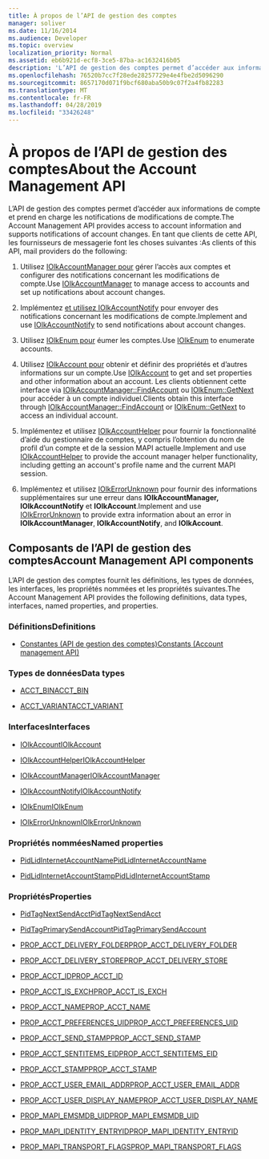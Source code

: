 ```yaml
---
title: À propos de l’API de gestion des comptes
manager: soliver
ms.date: 11/16/2014
ms.audience: Developer
ms.topic: overview
localization_priority: Normal
ms.assetid: eb6b921d-ecf8-3ce5-87ba-ac1632416b05
description: 'L’API de gestion des comptes permet d’accéder aux informations de compte et prend en charge les notifications de modifications de compte. En tant que clients de cette API, les fournisseurs de messagerie font les choses suivantes :'
ms.openlocfilehash: 76520b7cc7f28ede28257729e4e4fbe2d5096290
ms.sourcegitcommit: 8657170d071f9bcf680aba50b9c07f2a4fb82283
ms.translationtype: MT
ms.contentlocale: fr-FR
ms.lasthandoff: 04/28/2019
ms.locfileid: "33426248"
---
```

# <a name="about-the-account-management-api"></a><span data-ttu-id="1fdc2-104">À propos de l’API de gestion des comptes</span><span class="sxs-lookup"><span data-stu-id="1fdc2-104">About the Account Management API</span></span>

<span data-ttu-id="1fdc2-105">L’API de gestion des comptes permet d’accéder aux informations de compte et prend en charge les notifications de modifications de compte.</span><span class="sxs-lookup"><span data-stu-id="1fdc2-105">The Account Management API provides access to account information and supports notifications of account changes.</span></span> <span data-ttu-id="1fdc2-106">En tant que clients de cette API, les fournisseurs de messagerie font les choses suivantes :</span><span class="sxs-lookup"><span data-stu-id="1fdc2-106">As clients of this API, mail providers do the following:</span></span>
  
1. <span data-ttu-id="1fdc2-107">Utilisez [IOlkAccountManager pour](iolkaccountmanager.md) gérer l’accès aux comptes et configurer des notifications concernant les modifications de compte.</span><span class="sxs-lookup"><span data-stu-id="1fdc2-107">Use [IOlkAccountManager](iolkaccountmanager.md) to manage access to accounts and set up notifications about account changes.</span></span> 
    
2. <span data-ttu-id="1fdc2-108">Implémentez [et utilisez IOlkAccountNotify](iolkaccountnotify.md) pour envoyer des notifications concernant les modifications de compte.</span><span class="sxs-lookup"><span data-stu-id="1fdc2-108">Implement and use [IOlkAccountNotify](iolkaccountnotify.md) to send notifications about account changes.</span></span> 
    
3. <span data-ttu-id="1fdc2-109">Utilisez [IOlkEnum pour](iolkenum.md) éumer les comptes.</span><span class="sxs-lookup"><span data-stu-id="1fdc2-109">Use [IOlkEnum](iolkenum.md) to enumerate accounts.</span></span> 
    
4. <span data-ttu-id="1fdc2-110">Utilisez [IOlkAccount pour](iolkaccount.md) obtenir et définir des propriétés et d’autres informations sur un compte.</span><span class="sxs-lookup"><span data-stu-id="1fdc2-110">Use [IOlkAccount](iolkaccount.md) to get and set properties and other information about an account.</span></span> <span data-ttu-id="1fdc2-111">Les clients obtiennent cette interface via [IOlkAccountManager::FindAccount](iolkaccountmanager-findaccount.md) ou [IOlkEnum::GetNext](iolkenum-getnext.md) pour accéder à un compte individuel.</span><span class="sxs-lookup"><span data-stu-id="1fdc2-111">Clients obtain this interface through [IOlkAccountManager::FindAccount](iolkaccountmanager-findaccount.md) or [IOlkEnum::GetNext](iolkenum-getnext.md) to access an individual account.</span></span> 
    
5. <span data-ttu-id="1fdc2-112">Implémentez et utilisez [IOlkAccountHelper](iolkaccounthelper.md) pour fournir la fonctionnalité d’aide du gestionnaire de comptes, y compris l’obtention du nom de profil d’un compte et de la session MAPI actuelle.</span><span class="sxs-lookup"><span data-stu-id="1fdc2-112">Implement and use [IOlkAccountHelper](iolkaccounthelper.md) to provide the account manager helper functionality, including getting an account's profile name and the current MAPI session.</span></span> 
    
6. <span data-ttu-id="1fdc2-113">Implémentez et utilisez [IOlkErrorUnknown](iolkerrorunknown.md) pour fournir des informations supplémentaires sur une erreur dans **IOlkAccountManager,** **IOlkAccountNotify** et **IOlkAccount**.</span><span class="sxs-lookup"><span data-stu-id="1fdc2-113">Implement and use [IOlkErrorUnknown](iolkerrorunknown.md) to provide extra information about an error in **IOlkAccountManager**, **IOlkAccountNotify**, and **IOlkAccount**.</span></span> 

##  <a name="account-management-api-components"></a><span data-ttu-id="1fdc2-114">Composants de l’API de gestion des comptes</span><span class="sxs-lookup"><span data-stu-id="1fdc2-114">Account Management API components</span></span>

<span data-ttu-id="1fdc2-115">L’API de gestion des comptes fournit les définitions, les types de données, les interfaces, les propriétés nommées et les propriétés suivantes.</span><span class="sxs-lookup"><span data-stu-id="1fdc2-115">The Account Management API provides the following definitions, data types, interfaces, named properties, and properties.</span></span>
  
### <a name="definitions"></a><span data-ttu-id="1fdc2-116">Définitions</span><span class="sxs-lookup"><span data-stu-id="1fdc2-116">Definitions</span></span>
  
- [<span data-ttu-id="1fdc2-117">Constantes (API de gestion des comptes)</span><span class="sxs-lookup"><span data-stu-id="1fdc2-117">Constants (Account management API)</span></span>](constants-account-management-api.md)
    
### <a name="data-types"></a><span data-ttu-id="1fdc2-118">Types de données</span><span class="sxs-lookup"><span data-stu-id="1fdc2-118">Data types</span></span>
  
- [<span data-ttu-id="1fdc2-119">ACCT_BIN</span><span class="sxs-lookup"><span data-stu-id="1fdc2-119">ACCT_BIN</span></span>](acct_bin.md)
    
- [<span data-ttu-id="1fdc2-120">ACCT_VARIANT</span><span class="sxs-lookup"><span data-stu-id="1fdc2-120">ACCT_VARIANT</span></span>](acct_variant.md)
    
### <a name="interfaces"></a><span data-ttu-id="1fdc2-121">Interfaces</span><span class="sxs-lookup"><span data-stu-id="1fdc2-121">Interfaces</span></span>
  
- [<span data-ttu-id="1fdc2-122">IOlkAccount</span><span class="sxs-lookup"><span data-stu-id="1fdc2-122">IOlkAccount</span></span>](iolkaccount.md)
    
- [<span data-ttu-id="1fdc2-123">IOlkAccountHelper</span><span class="sxs-lookup"><span data-stu-id="1fdc2-123">IOlkAccountHelper</span></span>](iolkaccounthelper.md)
    
- [<span data-ttu-id="1fdc2-124">IOlkAccountManager</span><span class="sxs-lookup"><span data-stu-id="1fdc2-124">IOlkAccountManager</span></span>](iolkaccountmanager.md)
    
- [<span data-ttu-id="1fdc2-125">IOlkAccountNotify</span><span class="sxs-lookup"><span data-stu-id="1fdc2-125">IOlkAccountNotify</span></span>](iolkaccountnotify.md)
    
- [<span data-ttu-id="1fdc2-126">IOlkEnum</span><span class="sxs-lookup"><span data-stu-id="1fdc2-126">IOlkEnum</span></span>](iolkenum.md)
    
- [<span data-ttu-id="1fdc2-127">IOlkErrorUnknown</span><span class="sxs-lookup"><span data-stu-id="1fdc2-127">IOlkErrorUnknown</span></span>](iolkerrorunknown.md)
    
### <a name="named-properties"></a><span data-ttu-id="1fdc2-128">Propriétés nommées</span><span class="sxs-lookup"><span data-stu-id="1fdc2-128">Named properties</span></span>
  
- [<span data-ttu-id="1fdc2-129">PidLidInternetAccountName</span><span class="sxs-lookup"><span data-stu-id="1fdc2-129">PidLidInternetAccountName</span></span>](pidlidinternetaccountname.md)
    
- [<span data-ttu-id="1fdc2-130">PidLidInternetAccountStamp</span><span class="sxs-lookup"><span data-stu-id="1fdc2-130">PidLidInternetAccountStamp</span></span>](pidlidinternetaccountstamp.md)
    
### <a name="properties"></a><span data-ttu-id="1fdc2-131">Propriétés</span><span class="sxs-lookup"><span data-stu-id="1fdc2-131">Properties</span></span>
  
- [<span data-ttu-id="1fdc2-132">PidTagNextSendAcct</span><span class="sxs-lookup"><span data-stu-id="1fdc2-132">PidTagNextSendAcct</span></span>](pidtagnextsendacct.md)
    
- [<span data-ttu-id="1fdc2-133">PidTagPrimarySendAccount</span><span class="sxs-lookup"><span data-stu-id="1fdc2-133">PidTagPrimarySendAccount</span></span>](pidtagprimarysendaccount.md)
    
- [<span data-ttu-id="1fdc2-134">PROP_ACCT_DELIVERY_FOLDER</span><span class="sxs-lookup"><span data-stu-id="1fdc2-134">PROP_ACCT_DELIVERY_FOLDER</span></span>](prop_acct_delivery_folder.md)
    
- [<span data-ttu-id="1fdc2-135">PROP_ACCT_DELIVERY_STORE</span><span class="sxs-lookup"><span data-stu-id="1fdc2-135">PROP_ACCT_DELIVERY_STORE</span></span>](prop_acct_delivery_store.md)
    
- [<span data-ttu-id="1fdc2-136">PROP_ACCT_ID</span><span class="sxs-lookup"><span data-stu-id="1fdc2-136">PROP_ACCT_ID</span></span>](prop_acct_id.md)
    
- [<span data-ttu-id="1fdc2-137">PROP_ACCT_IS_EXCH</span><span class="sxs-lookup"><span data-stu-id="1fdc2-137">PROP_ACCT_IS_EXCH</span></span>](prop_acct_is_exch.md)
    
- [<span data-ttu-id="1fdc2-138">PROP_ACCT_NAME</span><span class="sxs-lookup"><span data-stu-id="1fdc2-138">PROP_ACCT_NAME</span></span>](prop_acct_name.md)
    
- [<span data-ttu-id="1fdc2-139">PROP_ACCT_PREFERENCES_UID</span><span class="sxs-lookup"><span data-stu-id="1fdc2-139">PROP_ACCT_PREFERENCES_UID</span></span>](prop_acct_preferences_uid.md)
    
- [<span data-ttu-id="1fdc2-140">PROP_ACCT_SEND_STAMP</span><span class="sxs-lookup"><span data-stu-id="1fdc2-140">PROP_ACCT_SEND_STAMP</span></span>](prop_acct_send_stamp.md)
    
- [<span data-ttu-id="1fdc2-141">PROP_ACCT_SENTITEMS_EID</span><span class="sxs-lookup"><span data-stu-id="1fdc2-141">PROP_ACCT_SENTITEMS_EID</span></span>](prop_acct_sentitems_eid.md)
    
- [<span data-ttu-id="1fdc2-142">PROP_ACCT_STAMP</span><span class="sxs-lookup"><span data-stu-id="1fdc2-142">PROP_ACCT_STAMP</span></span>](prop_acct_stamp.md)
    
- [<span data-ttu-id="1fdc2-143">PROP_ACCT_USER_EMAIL_ADDR</span><span class="sxs-lookup"><span data-stu-id="1fdc2-143">PROP_ACCT_USER_EMAIL_ADDR</span></span>](prop_acct_user_email_addr.md)
    
- [<span data-ttu-id="1fdc2-144">PROP_ACCT_USER_DISPLAY_NAME</span><span class="sxs-lookup"><span data-stu-id="1fdc2-144">PROP_ACCT_USER_DISPLAY_NAME</span></span>](prop_acct_user_display_name.md)
    
- [<span data-ttu-id="1fdc2-145">PROP_MAPI_EMSMDB_UID</span><span class="sxs-lookup"><span data-stu-id="1fdc2-145">PROP_MAPI_EMSMDB_UID</span></span>](prop_mapi_emsmdb_uid.md)
    
- [<span data-ttu-id="1fdc2-146">PROP_MAPI_IDENTITY_ENTRYID</span><span class="sxs-lookup"><span data-stu-id="1fdc2-146">PROP_MAPI_IDENTITY_ENTRYID</span></span>](prop_mapi_identity_entryid.md)
    
- [<span data-ttu-id="1fdc2-147">PROP_MAPI_TRANSPORT_FLAGS</span><span class="sxs-lookup"><span data-stu-id="1fdc2-147">PROP_MAPI_TRANSPORT_FLAGS</span></span>](prop_mapi_transport_flags.md)
    


